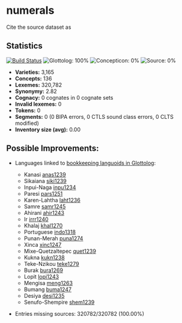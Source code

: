 # numerals

Cite the source dataset as

> 

## Statistics


[![Build Status](https://travis-ci.org/None.svg?branch=master)](https://travis-ci.org/None)
![Glottolog: 100%](https://img.shields.io/badge/Glottolog-100%25-brightgreen.svg "Glottolog: 100%")
![Concepticon: 0%](https://img.shields.io/badge/Concepticon-0%25-red.svg "Concepticon: 0%")
![Source: 0%](https://img.shields.io/badge/Source-0%25-red.svg "Source: 0%")

- **Varieties:** 3,165
- **Concepts:** 136
- **Lexemes:** 320,782
- **Synonymy:** 2.82
- **Cognacy:** 0 cognates in 0 cognate sets
- **Invalid lexemes:** 0
- **Tokens:** 0
- **Segments:** 0 (0 BIPA errors, 0 CTLS sound class errors, 0 CLTS modified)
- **Inventory size (avg):** 0.00

## Possible Improvements:

- Languages linked to [bookkeeping languoids in Glottolog](http://glottolog.org/glottolog/glottologinformation#bookkeepinglanguoids):
  - Kanasi [anas1239](http://glottolog.org/resource/languoid/id/anas1239)
  - Sikaiana [siki1239](http://glottolog.org/resource/languoid/id/siki1239)
  - Inpui-Naga [inpu1234](http://glottolog.org/resource/languoid/id/inpu1234)
  - Paresi [pars1251](http://glottolog.org/resource/languoid/id/pars1251)
  - Karen-Lahtha [laht1236](http://glottolog.org/resource/languoid/id/laht1236)
  - Samre [samr1245](http://glottolog.org/resource/languoid/id/samr1245)
  - Ahirani [ahir1243](http://glottolog.org/resource/languoid/id/ahir1243)
  - Ir [irrr1240](http://glottolog.org/resource/languoid/id/irrr1240)
  - Khalaj [khal1270](http://glottolog.org/resource/languoid/id/khal1270)
  - Portuguese [indo1318](http://glottolog.org/resource/languoid/id/indo1318)
  - Punan-Merah [puna1274](http://glottolog.org/resource/languoid/id/puna1274)
  - Xinca [xinc1247](http://glottolog.org/resource/languoid/id/xinc1247)
  - Mixe-Quetzaltepec [quet1239](http://glottolog.org/resource/languoid/id/quet1239)
  - Kukna [kukn1238](http://glottolog.org/resource/languoid/id/kukn1238)
  - Teke-Nzikou [teke1279](http://glottolog.org/resource/languoid/id/teke1279)
  - Burak [bura1269](http://glottolog.org/resource/languoid/id/bura1269)
  - Lopit [lopi1243](http://glottolog.org/resource/languoid/id/lopi1243)
  - Mengisa [meng1263](http://glottolog.org/resource/languoid/id/meng1263)
  - Bumang [buma1247](http://glottolog.org/resource/languoid/id/buma1247)
  - Desiya [desi1235](http://glottolog.org/resource/languoid/id/desi1235)
  - Senufo-Shempire [shem1239](http://glottolog.org/resource/languoid/id/shem1239)


- Entries missing sources: 320782/320782 (100.00%)
